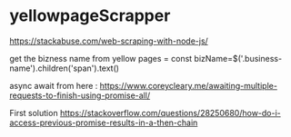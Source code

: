 # yellowpageScrapper

https://stackabuse.com/web-scraping-with-node-js/

get the bizness name from yellow pages = 
const bizName=$('.business-name').children('span').text()


async await from here : 
https://www.coreycleary.me/awaiting-multiple-requests-to-finish-using-promise-all/

First solution
https://stackoverflow.com/questions/28250680/how-do-i-access-previous-promise-results-in-a-then-chain
